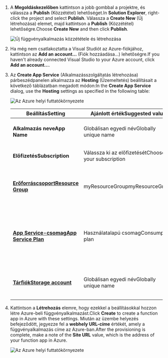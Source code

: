 1. <span data-ttu-id="c123a-101">A **Megoldáskezelőben** kattintson a jobb gombbal a projektre, és válassza a **Publish** (Közzététel) lehetőséget.</span><span class="sxs-lookup"><span data-stu-id="c123a-101">In **Solution Explorer**, right-click the project and select **Publish**.</span></span> <span data-ttu-id="c123a-102">Válassza a **Create New** (Új létrehozása) elemet, majd kattintson a **Publish** (Közzététel) lehetőségre.</span><span class="sxs-lookup"><span data-stu-id="c123a-102">Choose **Create New**  and then click **Publish**.</span></span> 

    ![Új függvényalkalmazás közzététele és létrehozása](./media/functions-vstools-publish/functions-vstools-publish-new-function-app.png)

2. <span data-ttu-id="c123a-104">Ha még nem csatlakoztatta a Visual Studiót az Azure-fiókjához, kattintson az **Add an account...** (Fiók hozzáadása...) lehetőségre.</span><span class="sxs-lookup"><span data-stu-id="c123a-104">If you haven't already connected Visual Studio to your Azure account, click **Add an account...**.</span></span>  

3. <span data-ttu-id="c123a-105">Az **Create App Service** (Alkalmazásszolgáltatás létrehozása) párbeszédpanelen alkalmazza az **Hosting** (Üzemeltetés) beállításait a következő táblázatban megadott módon:</span><span class="sxs-lookup"><span data-stu-id="c123a-105">In the **Create App Service** dialog, use the **Hosting** settings as specified in the following table:</span></span> 

    ![Az Azure helyi futtatókörnyezete](./media/functions-vstools-publish/functions-vstools-publish.png)

    | <span data-ttu-id="c123a-107">Beállítás</span><span class="sxs-lookup"><span data-stu-id="c123a-107">Setting</span></span>      | <span data-ttu-id="c123a-108">Ajánlott érték</span><span class="sxs-lookup"><span data-stu-id="c123a-108">Suggested value</span></span>  | <span data-ttu-id="c123a-109">Leírás</span><span class="sxs-lookup"><span data-stu-id="c123a-109">Description</span></span>                                |
    | ------------ |  ------- | -------------------------------------------------- |
    | <span data-ttu-id="c123a-110">**Alkalmazás neve**</span><span class="sxs-lookup"><span data-stu-id="c123a-110">**App Name**</span></span> | <span data-ttu-id="c123a-111">Globálisan egyedi név</span><span class="sxs-lookup"><span data-stu-id="c123a-111">Globally unique name</span></span> | <span data-ttu-id="c123a-112">Az új függvényalkalmazást azonosító egyedi név.</span><span class="sxs-lookup"><span data-stu-id="c123a-112">Name that uniquely identifies your new function app.</span></span> |
    | <span data-ttu-id="c123a-113">**Előfizetés**</span><span class="sxs-lookup"><span data-stu-id="c123a-113">**Subscription**</span></span> | <span data-ttu-id="c123a-114">Válassza ki az előfizetését</span><span class="sxs-lookup"><span data-stu-id="c123a-114">Choose your subscription</span></span> | <span data-ttu-id="c123a-115">A használandó előfizetés.</span><span class="sxs-lookup"><span data-stu-id="c123a-115">The Azure subscription to use.</span></span> |
    | <span data-ttu-id="c123a-116">**[Erőforráscsoport](../articles/azure-resource-manager/resource-group-overview.md)**</span><span class="sxs-lookup"><span data-stu-id="c123a-116">**[Resource Group](../articles/azure-resource-manager/resource-group-overview.md)**</span></span> | <span data-ttu-id="c123a-117">myResourceGroup</span><span class="sxs-lookup"><span data-stu-id="c123a-117">myResourceGroup</span></span> |  <span data-ttu-id="c123a-118">Az erőforráscsoport neve, amelyben létrehozza a függvényalkalmazást.</span><span class="sxs-lookup"><span data-stu-id="c123a-118">Name of the resource group in which to create your function app.</span></span> |
    | <span data-ttu-id="c123a-119">**[App Service-csomag](../articles/azure-functions/functions-scale.md)**</span><span class="sxs-lookup"><span data-stu-id="c123a-119">**[App Service Plan](../articles/azure-functions/functions-scale.md)**</span></span> | <span data-ttu-id="c123a-120">Használatalapú csomag</span><span class="sxs-lookup"><span data-stu-id="c123a-120">Consumption plan</span></span> | <span data-ttu-id="c123a-121">Győződjön meg róla, hogy új csomag létrehozása esetén a **Felhasználás** lehetőséget választja a **Méret** elemnél.</span><span class="sxs-lookup"><span data-stu-id="c123a-121">Make sure to choose the **Consumption** under **Size** when you create a new plan.</span></span>  |
    | <span data-ttu-id="c123a-122">**[Tárfiók](../articles/storage/common/storage-create-storage-account.md#create-a-storage-account)**</span><span class="sxs-lookup"><span data-stu-id="c123a-122">**[Storage account](../articles/storage/common/storage-create-storage-account.md#create-a-storage-account)**</span></span> | <span data-ttu-id="c123a-123">Globálisan egyedi név</span><span class="sxs-lookup"><span data-stu-id="c123a-123">Globally unique name</span></span> | <span data-ttu-id="c123a-124">Használjon egy már létező tárfiókot, vagy hozzon létre egy újat.</span><span class="sxs-lookup"><span data-stu-id="c123a-124">Use an existing storage account or create a new one.</span></span>   |

4. <span data-ttu-id="c123a-125">Kattintson a **Létrehozás** elemre, hogy ezekkel a beállításokkal hozzon létre Azure-beli függvényalkalmazást.</span><span class="sxs-lookup"><span data-stu-id="c123a-125">Click **Create** to create a function app in Azure with these settings.</span></span> <span data-ttu-id="c123a-126">Miután az üzembe helyezés befejeződött, jegyezze fel a **webhely URL-címe** értékét, amely a függvényalkalmazás címe az Azure-ban.</span><span class="sxs-lookup"><span data-stu-id="c123a-126">After the provisioning is complete, make a note of the **Site URL** value, which is the address of your function app in Azure.</span></span> 

    ![Az Azure helyi futtatókörnyezete](./media/functions-vstools-publish/functions-vstools-publish-profile.png)
